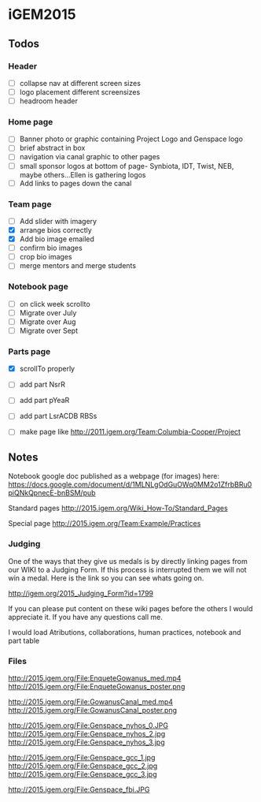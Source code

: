 # iGEM2015

## Todos

### Header

- [ ] collapse nav at different screen sizes
- [ ] logo placement different screensizes 
- [ ] headroom header 

### Home page

- [ ] Banner photo or graphic containing Project Logo and Genspace logo
- [ ] brief abstract in box
- [ ] navigation via canal graphic to other pages 
- [ ] small sponsor logos at bottom of page- Synbiota, IDT, Twist, NEB, maybe others...Ellen is gathering logos
- [ ] Add links to pages down the canal

### Team page

- [ ] Add slider with imagery 
- [x] arrange bios correctly
- [x] Add bio image emailed
- [ ] confirm bio images
- [ ] crop bio images 
- [ ] merge mentors and merge students

### Notebook page

- [ ] on click week scrollto
- [ ] Migrate over July
- [ ] Migrate over Aug
- [ ] Migrate over Sept

### Parts page

- [x] scrollTo properly
- [ ] add part NsrR
- [ ] add part pYeaR
- [ ] add part LsrACDB RBSs
- [ ] make page like http://2011.igem.org/Team:Columbia-Cooper/Project


## Notes

Notebook google doc published as a webpage (for images) here: https://docs.google.com/document/d/1MLNLgOdGuOWq0MM2o1ZfrbBRu0piQNkQpnecE-bnBSM/pub

Standard pages http://2015.igem.org/Wiki_How-To/Standard_Pages

Special page http://2015.igem.org/Team:Example/Practices


### Judging

One of the ways that they give us medals is by directly linking pages from our WIKI to a Judging Form. If this process is interrupted them we will not win a medal. Here is the link so you can see whats going on.

http://igem.org/2015_Judging_Form?id=1799

If you can please put content on these wiki pages before the others I would appreciate it. If you have any questions call me. 

I would load Atributions, collaborations, human practices, notebook and part table	


### Files 
http://2015.igem.org/File:EnqueteGowanus_med.mp4 
http://2015.igem.org/File:EnqueteGowanus_poster.png

http://2015.igem.org/File:GowanusCanal_med.mp4
http://2015.igem.org/File:GowanusCanal_poster.png

http://2015.igem.org/File:Genspace_nyhos_0.JPG
http://2015.igem.org/File:Genspace_nyhos_2.jpg
http://2015.igem.org/File:Genspace_nyhos_3.jpg

http://2015.igem.org/File:Genspace_gcc_1.jpg
http://2015.igem.org/File:Genspace_gcc_2.jpg
http://2015.igem.org/File:Genspace_gcc_3.jpg

http://2015.igem.org/File:Genspace_fbi.JPG